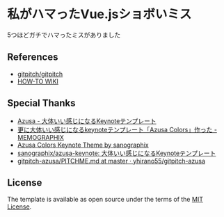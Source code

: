 # 私がハマったVue.jsショボいミス
5つほどガチでハマったミスがありました



## References

- [gitpitch/gitpitch](https://github.com/gitpitch/gitpitch)
- [HOW-TO WIKI](https://github.com/gitpitch/gitpitch/wiki)

## Special Thanks

- [Azusa - 大体いい感じになるKeynoteテンプレート](http://sanographix.github.io/azusa-keynote/)
- [更に大体いい感じになるkeynoteテンプレート「Azusa Colors」作った - MEMOGRAPHIX](http://memo.sanographix.net/post/113681262780)
- [Azusa Colors Keynote Theme by sanographix](http://sanographix.github.io/azusa-colors/)
- [sanographix/azusa-keynote: 大体いい感じになるKeynoteテンプレート](https://github.com/sanographix/azusa-keynote)
- [gitpitch\-azusa/PITCHME\.md at master · yhirano55/gitpitch\-azusa](https://github.com/yhirano55/gitpitch-azusa/blob/master/PITCHME.md)

## License

The template is available as open source under the terms of the [MIT License](http://opensource.org/licenses/MIT).
